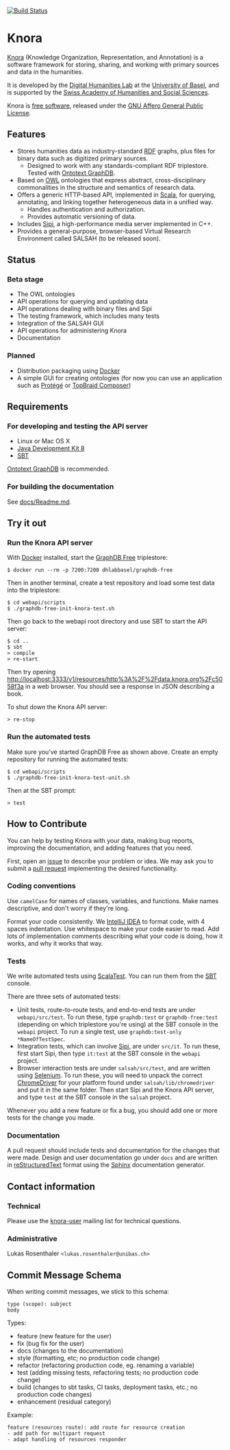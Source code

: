 [![Build Status](https://travis-ci.org/dhlab-basel/Knora.svg?branch=develop)](https://travis-ci.org/dhlab-basel/Knora)

# Knora

[Knora](http://www.knora.org/) (Knowledge Organization, Representation, and Annotation) is a software
framework for storing, sharing, and working with primary sources and data in the humanities.

It is developed by the [Digital Humanities Lab](http://www.dhlab.unibas.ch/) at the [University of Basel](https://www.unibas.ch/en.html), and is supported by the [Swiss Academy of Humanities and Social Sciences](http://www.sagw.ch/en/sagw.html).

Knora is [free software](http://www.gnu.org/philosophy/free-sw.en.html), released under the [GNU Affero General Public License](http://www.gnu.org/licenses/agpl-3.0.en.html).

## Features

* Stores humanities data as industry-standard [RDF](http://www.w3.org/TR/2014/NOTE-rdf11-primer-20140624/) graphs, plus files for binary data such as digitized primary sources.
    * Designed to work with any standards-compliant RDF triplestore. Tested with [Ontotext GraphDB](http://ontotext.com/products/graphdb/).
* Based on [OWL](http://www.w3.org/TR/2012/REC-owl2-primer-20121211/) ontologies that express abstract, cross-disciplinary commonalities in the structure and semantics of research data.
* Offers a generic HTTP-based API, implemented in [Scala](http://www.scala-lang.org/), for querying, annotating, and linking together heterogeneous data in a unified way.
    * Handles authentication and authorization.
    * Provides automatic versioning of data.
* Includes [Sipi](https://github.com/dhlab-basel/Sipi), a high-performance media server implemented in C++.
* Provides a general-purpose, browser-based Virtual Research Environment called SALSAH (to be released soon).

## Status

### Beta stage

* The OWL ontologies
* API operations for querying and updating data
* API operations dealing with binary files and Sipi
* The testing framework, which includes many tests
* Integration of the SALSAH GUI
* API operations for administering Knora
* Documentation

### Planned

* Distribution packaging using [Docker](https://www.docker.com/)
* A simple GUI for creating ontologies (for now you can use an application such as [Protégé](http://protege.stanford.edu/) or [TopBraid Composer](http://www.topquadrant.com/tools/modeling-topbraid-composer-standard-edition/))

## Requirements

### For developing and testing the API server

* Linux or Mac OS X
* [Java Development Kit 8](http://www.oracle.com/technetwork/java/javase/downloads/jdk8-downloads-2133151.html)
* [SBT](http://www.scala-sbt.org/)

[Ontotext GraphDB](http://ontotext.com/products/graphdb/) is recommended.

### For building the documentation

See [docs/Readme.md](docs/Readme.md).

## Try it out

### Run the Knora API server

With [Docker](https://www.docker.com/) installed, start the [GraphDB Free](http://graphdb.ontotext.com/documentation/free/) triplestore:

```
$ docker run --rm -p 7200:7200 dhlabbasel/graphdb-free
```

Then in another terminal, create a test repository and load some test data into the triplestore:

```
$ cd webapi/scripts
$ ./graphdb-free-init-knora-test.sh
```

Then go back to the webapi root directory and use SBT to start the API server:

```
$ cd ..
$ sbt
> compile
> re-start
```

Then try opening [http://localhost:3333/v1/resources/http%3A%2F%2Fdata.knora.org%2Fc5058f3a](http://localhost:3333/v1/resources/http%3A%2F%2Fdata.knora.org%2Fc5058f3a) in a web browser. You should see a response in JSON describing a book.

To shut down the Knora API server:

```
> re-stop
```

### Run the automated tests

Make sure you've started GraphDB Free as shown above. Create an empty repository for running the automated tests:

```
$ cd webapi/scripts
$ ./graphdb-free-init-knora-test-unit.sh
```

Then at the SBT prompt:

```
> test
```

## How to Contribute

You can help by testing Knora with your data, making bug reports, improving the documentation, and adding features that you need.

First, open an [issue](https://github.com/dhlab-basel/Knora/issues) to describe your problem or idea. We may ask you to submit a [pull request](https://help.github.com/articles/about-pull-requests/) implementing the desired functionality.

### Coding conventions

Use `camelCase` for names of classes, variables, and functions. Make names descriptive, and don't worry if they're long.

Format your code consistently. We [IntelliJ IDEA](https://www.jetbrains.com/idea/) to format code, with 4 spaces indentation. Use whitespace to make your code easier to read. Add lots of implementation comments describing what your code is doing, how it works, and why it works that way.

### Tests

We write automated tests using [ScalaTest](http://www.scalatest.org/). You can run them from the [SBT](http://www.scala-sbt.org/) console.

There are three sets of automated tests:

* Unit tests, route-to-route tests, and end-to-end tests are under `webapi/src/test`. To run these, type `graphdb:test` or `graphdb-free:test` (depending on which triplestore you're using) at the SBT console in the `webapi` project. To run a single test, use `graphdb:test-only *NameOfTestSpec`.
* Integration tests, which can involve [Sipi](https://github.com/dhlab-basel/Sipi), are under `src/it`. To run these, first start Sipi, then type `it:test` at the SBT console in the `webapi` project.
* Browser interaction tests are under `salsah/src/test`, and are written using [Selenium](http://www.seleniumhq.org/). To run these, you will need to unpack the correct [ChromeDriver](https://sites.google.com/a/chromium.org/chromedriver/) for your platform found under `salsah/lib/chromedriver` and put it in the same folder. Then start Sipi and the Knora API server, and type `test` at the SBT console in the `salsah` project.

Whenever you add a new feature or fix a bug, you should add one or more tests for the change you made.

### Documentation

A pull request should include tests and documentation for the changes that were made. Design and user documentation go under `docs` and are written in [reStructuredText](http://docutils.sourceforge.net/rst.html) format using the [Sphinx](http://www.sphinx-doc.org/en/stable/) documentation generator.



## Contact information

### Technical

Please use the [knora-user](https://www.maillist.unibas.ch/mailman/listinfo/knora-user) mailing list for technical questions.

### Administrative

Lukas Rosenthaler `<lukas.rosenthaler@unibas.ch>`

## Commit Message Schema

When writing commit messages, we stick to this schema:

```
type (scope): subject
body
```

Types:

- feature (new feature for the user)
- fix (bug fix for the user)
- docs (changes to the documentation)
- style (formatting, etc; no production code change)
- refactor (refactoring production code, eg. renaming a variable)
- test (adding missing tests, refactoring tests; no production code change)
- build (changes to sbt tasks, CI tasks, deployment tasks, etc.; no production code changes)
- enhancement (residual category)

Example:

```
feature (resources route): add route for resource creation
- add path for multipart request
- adapt handling of resources responder

```
